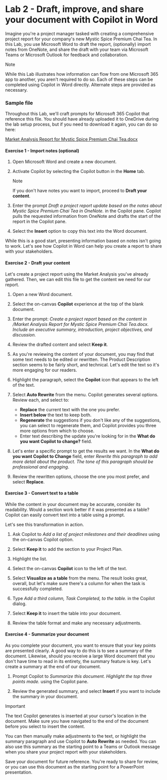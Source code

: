 # Lab 2 - Draft, improve, and share your document with Copilot in Word

Imagine you're a project manager tasked with creating a comprehensive project report for your company's new Mystic Spice Premium Chai Tea. In this Lab, you use Microsoft Word to draft the report, (optionally) import notes from OneNote, and share the draft with your team via Microsoft Teams or Microsoft Outlook for feedback and collaboration.

> [!NOTE]
> While this Lab illustrates how information can flow from one Microsoft 365 app to another, you aren't required to do so. Each of these steps can be completed using Copilot in Word directly. Alternate steps are provided as necessary.

### Sample file

Throughout this Lab, we'll craft prompts for Microsoft 365 Copilot that reference this file. You should have already uploaded it to OneDrive during the lab setup process, but if you need to download it again, you can do so here:

[Market Analysis Report for Mystic Spice Premium Chai Tea.docx](https://go.microsoft.com/fwlink/?linkid=2268826)

#### Exercise 1 - Import notes (optional)

1. Open Microsoft Word and create a new document.

1. Activate Copilot by selecting the Copilot button in the **Home** tab.

    > [!NOTE]
    > If you don't have notes you want to import, proceed to **Draft your content**.

1. Enter the prompt *Draft a project report update based on the notes about Mystic Spice Premium Chai Tea in OneNote.* in the Copilot pane. Copilot pulls the requested information from OneNote and drafts the start of the report in the Copilot pane.

1. Select the **Insert** option to copy this text into the Word document.

While this is a good start, presenting information based on notes isn't going to work. Let's see how Copilot in Word can help you create a report to share with your stakeholders.

#### Exercise 2 - Draft your content

Let's create a project report using the Market Analysis you've already gathered. Then, we can edit this file to get the content we need for our report.

1. Open a new Word document.

1. Select the on-canvas **Copilot** experience at the top of the blank document.

1. Enter the prompt: *Create a project report based on the content in /Market Analysis Report for Mystic Spice Premium Chai Tea.docx. Include an executive summary, introduction, project objectives, and discussion.*

1. Review the drafted content and select **Keep it**.

1. As you're reviewing the content of your document, you may find that some text needs to be edited or rewritten. The Product Description section seems to be fairly short, and technical. Let's edit the text so it's more engaging for our readers.
1. Highlight the paragraph, select the **Copilot** icon that appears to the left of the text.

1. Select **Auto Rewrite** from the menu. Copilot generates several options. Review each, and select to:

    - **Replace** the current text with the one you prefer.
    - **Insert below** the text to keep both.
    - **Regenerate** the suggestions if you don't like any of the suggestions, you can select to regenerate them, and Copilot provides you three more options from which to choose.
    - Enter text describing the update you're looking for in the **What do you want Copilot to change?** field.

1. Let's enter a specific prompt to get the results we want. In the **What do you want Copilot to Change** field, enter *Rewrite this paragraph to add more detail about the product. The tone of this paragraph should be professional and engaging*.

1. Review the rewritten options, choose the one you most prefer, and select **Replace**.

#### Exercise 3 - Convert text to a table

While the content in your document may be accurate, consider its readability. Would a section work better if it was presented as a table? Copilot can easily convert text into a table using a prompt.

Let's see this transformation in action.

1. Ask Copilot to *Add a list of project milestones and their deadlines* using the on-canvas Copilot option.

1. Select **Keep it** to add the section to your Project Plan.

1. Highlight the list.

1. Select the on-canvas **Copilot** icon to the left of the text.

1. Select **Visualize as a table** from the menu. The result looks great, overall, but let's make sure there's a column for when the task is successfully completed.

1. Type *Add a third column, Task Completed, to the table.* in the Copilot dialog.

1. Select **Keep it** to insert the table into your document.

1. Review the table format and make any necessary adjustments.

#### Exercise 4 - Summarize your document

As you complete your document, you want to ensure that your key points are presented clearly. A good way to do this is to see a summary of the document. Likewise, should you receive a large Word document that you don't have time to read in its entirety, the summary feature is key. Let's create a summary at the end of our document.

1. Prompt Copilot to *Summarize this document. Highlight the top three points made.* using the Copilot pane.

1. Review the generated summary, and select **Insert** if you want to include the summary in your document.

> [!IMPORTANT]
> The text Copilot generates is inserted at your cursor's location in the document. Make sure you have navigated to the end of the document before you select to insert the content.

You can then manually make adjustments to the text, or highlight the summary paragraph and use Copilot to **Auto Rewrite**  as needed. You can also use this summary as the starting point to a Teams or Outlook message when you share your project report with your stakeholders.

Save your document for future reference. You're ready to share for review, or you can use this document as the starting point for a PowerPoint presentation.
